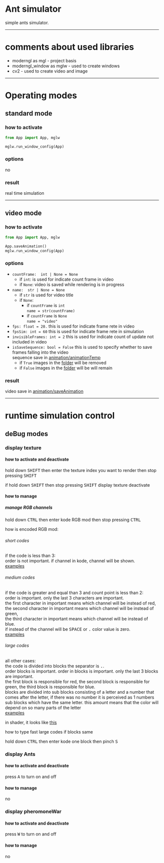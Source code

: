 # Ant simulator

simple 
ants 
simulator.

---

# comments about used libraries

- moderngl as mgl - project basis
- moderngl_window as mglw - used to create windows
- cv2 - used to create video and image

---

# Operating modes

## standard mode

### how to activate

```python
from App import App, mglw

mglw.run_window_config(App)
```

### options

no

### result

real time simulation 

---

## video mode

### how to activate

```python 
from App import App, mglw

App.saveAnimation()
mglw.run_window_config(App)
```

### options

- `countFrame:  int | None = None`
  - if `int`: is used for indicate count frame in video
  - if `None`: video is saved while rendering is in progress
- `name:  str | None = None`
  - if `str` is used for video title
  - if `None`:
    - if `countFrame` is `int`  
    `name = str(countFrame)`
    - if `countFrame` is `None`  
    `name = "video" `
- `fps: float = 20.`
this is used for indicate frame rete in video
- `fpsSim: int = 60`
this is used for indicate frame rete in simulation
- `invisibleFrames: int = 2`
this is used for indicate count of update not included in video
- `isSaveSequence: bool = False`
this is used to specify whether to save frames falling into the video  
sequence save in [animation/animationTemp](animation/animationTemp)  
  - if `True` images in the [folder](animation/animationTemp) will be removed
  - if `False` images in the [folder](animation/animationTemp) will be will remain

### result

video save in [animation/saveAnimation](animation/saveAnimation)

---

# runtime simulation control

## deBug modes

### display texture

#### how to activate and deactivate

hold down <kbd>SHIFT</kbd> then
enter the texture index you want to render then
stop pressing <kbd>SHIFT</kbd>

if hold down <kbd>SHIFT</kbd> then stop pressing <kbd>SHIFT</kbd>
display texture deactivate

#### how to manage

##### manage RGB channels

hold down <kbd>CTRL</kbd> then
enter kode RGB mod then
stop pressing <kbd>CTRL</kbd>

how is encoded RGB mod:

###### short codes
if the code is less than 3:  
order is not important. if channel in kode, channel will be shown.  
[examples](examples/examples%20RGB%20mode.md#examples-rgb-mode-short-codes)

###### medium codes
if the code is greater and equal than 3 and count point is less than 2:  
order is important. only the last 3 characters are important.  
the first character in important means which channel will be instead of red,  
the second character in important means which channel will be instead of green,  
the third character in important means which channel will be instead of blue.  
if instead of the channel will be <kbd>SPACE</kbd> or <kbd>.</kbd> color value is zero.  
[examples](examples/examples%20RGB%20mode.md#examples-rgb-mode-medium-codes)

###### large codes
all other cases:  
the code is divided into blocks the separator is <kbd>.</kbd>.  
order blocks is important. order in blocks is important. only the last 3 blocks are important.  
the first block is responsible for red, the second block is responsible for green, the third block is responsible for blue.  
blocks are divided into sub blocks consisting of a letter and a number that comes after the letter, 
if there was no number it is perceived as 1
numbers sub blocks which have the same letter. this amount means that the color will depend on so many parts of the letter  
[examples](examples/examples%20RGB%20mode.md#examples-rgb-mode-large-codes)

in shader, it looks like [this](resources/shaders/deBag/deBag_fragment_shader.glsl)

how to type fast large codes if blocks same


hold down <kbd>CTRL</kbd> then 
enter kode one block then 
pinch <kbd>S</kbd> 


### display Ants

#### how to activate and deactivate

press <kbd>A</kbd> to turn on and off

#### how to manage

no

### display pheromoneWar

#### how to activate and deactivate

press <kbd>W</kbd> to turn on and off

#### how to manage

no


